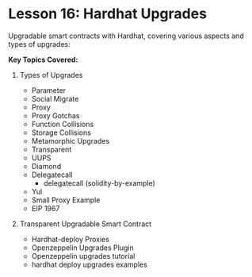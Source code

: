 # Lesson 16: Hardhat Upgrades

Upgradable smart contracts with Hardhat, covering various aspects and types of upgrades:


**Key Topics Covered:**

1. Types of Upgrades
   - Parameter
   - Social Migrate
   - Proxy
   - Proxy Gotchas
   - Function Collisions
   - Storage Collisions
   - Metamorphic Upgrades
   - Transparent
   - UUPS
   - Diamond
   - Delegatecall
     - delegatecall (solidity-by-example)
   - Yul
   - Small Proxy Example
   - EIP 1967

2. Transparent Upgradable Smart Contract
   - Hardhat-deploy Proxies
   - Openzeppelin Upgrades Plugin
   - Openzeppelin upgrades tutorial
   - hardhat deploy upgrades examples
